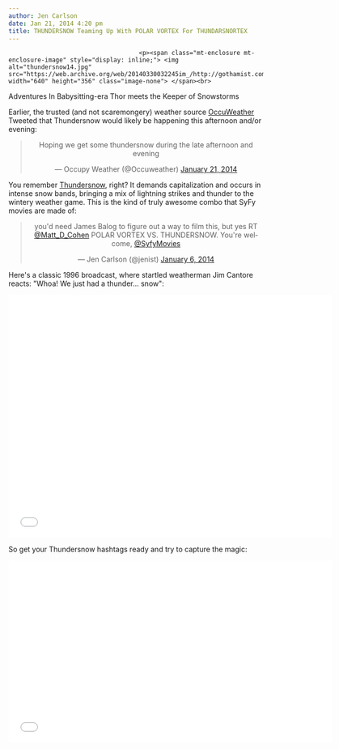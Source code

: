 ```yaml
---
author: Jen Carlson
date: Jan 21, 2014 4:20 pm
title: THUNDERSNOW Teaming Up With POLAR VORTEX For THUNDARSNORTEX
---
```


	
										<p><span class="mt-enclosure mt-enclosure-image" style="display: inline;"> <img alt="thundersnow14.jpg" src="https://web.archive.org/web/20140330032245im_/http://gothamist.com/attachments/arts_jen/thundersnow14.jpg" width="640" height="356" class="image-none"> </span><br>
<span class="photo_caption">Adventures In Babysitting-era Thor meets the Keeper of Snowstorms</span></p>

<p>Earlier, the trusted (and not scaremongery) weather source <a href="https://web.archive.org/web/20140330032245/https://twitter.com/Occuweather">OccuWeather</a> Tweeted that Thundersnow would likely be happening this afternoon and/or evening:</p>

<center><blockquote class="twitter-tweet" lang="en"><p>Hoping we get some thundersnow during the late afternoon and evening</p>&#x2014; Occupy Weather (@Occuweather) <a href="https://web.archive.org/web/20140330032245/https://twitter.com/Occuweather/statuses/425720335271350272">January 21, 2014</a></blockquote>
<script async src="//web.archive.org/web/20140330032245js_/http://platform.twitter.com/widgets.js" charset="utf-8"></script></center>

<p>You remember <a href="https://web.archive.org/web/20140330032245/http://gothamist.com/tags/thundersnow">Thundersnow</a>, right? It demands capitalization and occurs in intense snow bands, bringing a mix of lightning strikes and thunder to the wintery weather game. This is the kind of truly awesome combo that SyFy movies are made of: </p>

<center><blockquote class="twitter-tweet" lang="en"><p>you&apos;d need James Balog to figure out a way to film this, but yes RT <a href="https://web.archive.org/web/20140330032245/https://twitter.com/Matt_D_Cohen">@Matt_D_Cohen</a> POLAR VORTEX VS. THUNDERSNOW. You&apos;re welcome, <a href="https://web.archive.org/web/20140330032245/https://twitter.com/SyfyMovies">@SyfyMovies</a></p>&#x2014; Jen Carlson (@jenist) <a href="https://web.archive.org/web/20140330032245/https://twitter.com/jenist/statuses/420266671274590208">January 6, 2014</a></blockquote>
<script async src="//web.archive.org/web/20140330032245js_/http://platform.twitter.com/widgets.js" charset="utf-8"></script></center>

<p>Here&apos;s a classic 1996 broadcast, where startled weatherman Jim Cantore reacts: &quot;Whoa! We just had a thunder... snow&quot;:</p>

<p><iframe width="640" height="480" src="//web.archive.org/web/20140330032245if_/http://www.youtube.com/embed/5eQZMLdzUgU" frameborder="0" allowfullscreen></iframe></p>

<p>So get your Thundersnow hashtags ready and try to capture the magic:</p>

<p><iframe width="640" height="360" src="//web.archive.org/web/20140330032245if_/http://www.youtube.com/embed/bDKzWuw0yh4" frameborder="0" allowfullscreen></iframe></p>					
										
									
				